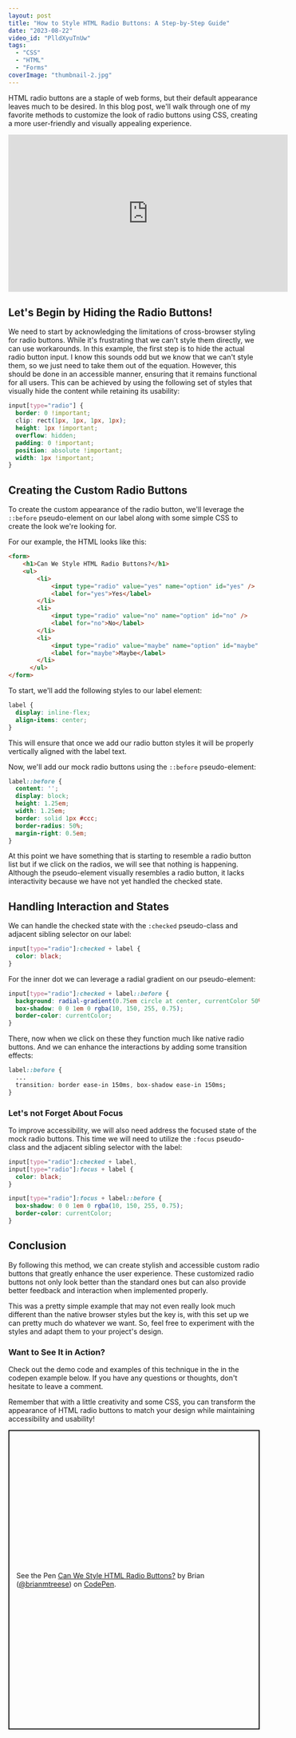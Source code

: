 ```yaml
---
layout: post
title: "How to Style HTML Radio Buttons: A Step-by-Step Guide"
date: "2023-08-22"
video_id: "PlldXyuTnUw"
tags: 
  - "CSS"
  - "HTML"
  - "Forms"
coverImage: "thumbnail-2.jpg"
---
```


<p class="intro"><span class="dropcap">H</span>TML radio buttons are a staple of web forms, but their default appearance leaves much to be desired. In this blog post, we'll walk through one of my favorite methods to customize the look of radio buttons using CSS, creating a more user-friendly and visually appealing experience.</p>

<iframe width="560" height="315" src="https://www.youtube.com/embed/PlldXyuTnUw?si=in4XA7s5JSVG6d3g" title="YouTube video player" frameborder="0" allow="accelerometer; autoplay; clipboard-write; encrypted-media; gyroscope; picture-in-picture; web-share" allowfullscreen></iframe>

## Let's Begin by Hiding the Radio Buttons!

We need to start by acknowledging the limitations of cross-browser styling for radio buttons. While it's frustrating that we can't style them directly, we can use workarounds. In this example, the first step is to hide the actual radio button input. I know this sounds odd but we know that we can't style them, so we just need to take them out of the equation. However, this should be done in an accessible manner, ensuring that it remains functional for all users. This can be achieved by using the following set of styles that visually hide the content while retaining its usability:

```css
input[type="radio"] {
  border: 0 !important;
  clip: rect(1px, 1px, 1px, 1px);
  height: 1px !important;
  overflow: hidden;
  padding: 0 !important;
  position: absolute !important;
  width: 1px !important;
}
```

## Creating the Custom Radio Buttons

To create the custom appearance of the radio button, we'll leverage the `::before` pseudo-element on our label along with some simple CSS to create the look we're looking for.

For our example, the HTML looks like this:

```html
<form>
    <h1>Can We Style HTML Radio Buttons?</h1>
    <ul>
        <li>
            <input type="radio" value="yes" name="option" id="yes" />
            <label for="yes">Yes</label>
        </li>
        <li>
            <input type="radio" value="no" name="option" id="no" />
            <label for="no">No</label>
        </li>
        <li>
            <input type="radio" value="maybe" name="option" id="maybe" />
            <label for="maybe">Maybe</label>
        </li>
      </ul>
</form>
```

To start, we'll add the following styles to our label element:

```css
label {
  display: inline-flex;
  align-items: center;
}
```

This will ensure that once we add our radio button styles it will be properly vertically aligned with the label text.

Now, we'll add our mock radio buttons using the `::before` pseudo-element:

```css
label::before {
  content: '';
  display: block;
  height: 1.25em;
  width: 1.25em;
  border: solid 1px #ccc;
  border-radius: 50%;
  margin-right: 0.5em;
}
```

At this point we have something that is starting to resemble a radio button list but if we click on the radios, we will see that nothing is happening. Although the pseudo-element visually resembles a radio button, it lacks interactivity because we have not yet handled the checked state.

## Handling Interaction and States

We can handle the checked state with the `:checked` pseudo-class and adjacent sibling selector on our label:

```css
input[type="radio"]:checked + label {
  color: black;
}
```

For the inner dot we can leverage a radial gradient on our pseudo-element:

```css
input[type="radio"]:checked + label::before {
  background: radial-gradient(0.75em circle at center, currentColor 50%, transparent 55%);
  box-shadow: 0 0 1em 0 rgba(10, 150, 255, 0.75);
  border-color: currentColor;
}
```

There, now when we click on these they function much like native radio buttons. And we can enhance the interactions by adding some transition effects:

```css
label::before {
  ...
  transition: border ease-in 150ms, box-shadow ease-in 150ms;
}
```

### Let's not Forget About Focus

To improve accessibility, we will also need address the focused state of the mock radio buttons. This time we will need to utilize the `:focus` pseudo-class and the adjacent sibling selector with the label:

```css
input[type="radio"]:checked + label,
input[type="radio"]:focus + label {
  color: black;
}

input[type="radio"]:focus + label::before {
  box-shadow: 0 0 1em 0 rgba(10, 150, 255, 0.75);
  border-color: currentColor;
}
```

## Conclusion

By following this method, we can create stylish and accessible custom radio buttons that greatly enhance the user experience. These customized radio buttons not only look better than the standard ones but can also provide better feedback and interaction when implemented properly.

This was a pretty simple example that may not even really look much different than the native browser styles but the key is, with this set up we can pretty much do whatever we want. So, feel free to experiment with the styles and adapt them to your project's design.

### Want to See It in Action?

Check out the demo code and examples of this technique in the in the codepen example below. If you have any questions or thoughts, don't hesitate to leave a comment.

Remember that with a little creativity and some CSS, you can transform the appearance of HTML radio buttons to match your design while maintaining accessibility and usability!

<p class="codepen" data-height="600" data-slug-hash="bGOGeBJ" data-user="brianmtreese" style="height: 600px; box-sizing: border-box; display: flex; align-items: center; justify-content: center; border: 2px solid; margin: 1em 0; padding: 1em;">
  <span>See the Pen <a href="https://codepen.io/brianmtreese/pen/bGOGeBJ">
  Can We Style HTML Radio Buttons?</a> by Brian (<a href="https://codepen.io/brianmtreese">@brianmtreese</a>)
  on <a href="https://codepen.io">CodePen</a>.</span>
</p>
<script async src="https://cpwebassets.codepen.io/assets/embed/ei.js"></script>
